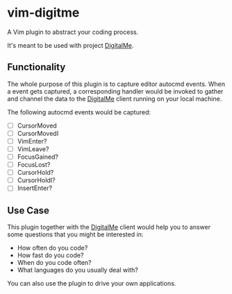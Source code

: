 # vim-digitme
A Vim plugin to abstract your coding process.

It's meant to be used with project [DigitalMe](#).

## Functionality

The whole purpose of this plugin is to capture editor autocmd events. 
When a event gets captured, a corresponding handler would be invoked 
to gather and channel the data to the [DigitalMe](#) client 
running on your local machine.

The following autocmd events would be captured:

- [ ] CursorMoved
- [ ] CursorMovedI
- [ ] VimEnter?
- [ ] VimLeave?
- [ ] FocusGained?
- [ ] FocusLost?
- [ ] CursorHold?
- [ ] CursorHoldI?
- [ ] InsertEnter?

## Use Case

This plugin together with the [DigitalMe](#) client would help you to 
answer some questions that you might be interested in:

- How often do you code?
- How fast do you code?
- When do you code often?
- What languages do you usually deal with?

You can also use the plugin to drive your own applications.
